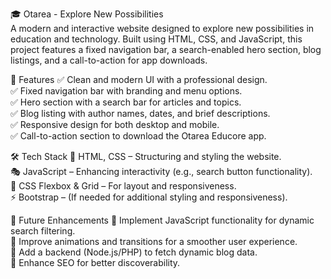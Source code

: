 🎓 Otarea - Explore New Possibilities<br>
A modern and interactive website designed to explore new possibilities in education and technology. Built using HTML, CSS, and JavaScript, this project features a fixed navigation bar, a search-enabled hero section, blog listings, and a call-to-action for app downloads.<br>

🚀 Features
✅ Clean and modern UI with a professional design.<br>
✅ Fixed navigation bar with branding and menu options.<br>
✅ Hero section with a search bar for articles and topics.<br>
✅ Blog listing with author names, dates, and brief descriptions.<br>
✅ Responsive design for both desktop and mobile.<br>
✅ Call-to-action section to download the Otarea Educore app.<br>

🛠 Tech Stack
🎨 HTML, CSS – Structuring and styling the website.<br>
🎭 JavaScript – Enhancing interactivity (e.g., search button functionality).<br>
📌 CSS Flexbox & Grid – For layout and responsiveness.<br>
⚡ Bootstrap – (If needed for additional styling and responsiveness).<br>

📌 Future Enhancements
🔹 Implement JavaScript functionality for dynamic search filtering.<br>
🔹 Improve animations and transitions for a smoother user experience.<br>
🔹 Add a backend (Node.js/PHP) to fetch dynamic blog data.<br>
🔹 Enhance SEO for better discoverability.
